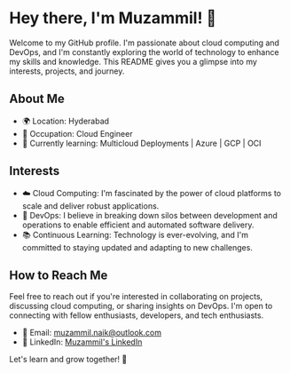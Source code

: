 # Hey there, I'm Muzammil! 👋

Welcome to my GitHub profile. I'm passionate about cloud computing and DevOps, and I'm constantly exploring the world of technology to enhance my skills and knowledge. This README gives you a glimpse into my interests, projects, and journey.

## About Me

- 🌍 Location: Hyderabad
- 💼 Occupation: Cloud Engineer 
- 🌱 Currently learning: Multicloud Deployments | Azure | GCP | OCI

## Interests

- ☁️ Cloud Computing: I'm fascinated by the power of cloud platforms to scale and deliver robust applications.
- 🚀 DevOps: I believe in breaking down silos between development and operations to enable efficient and automated software delivery.
- 📚 Continuous Learning: Technology is ever-evolving, and I'm committed to staying updated and adapting to new challenges.


## How to Reach Me

Feel free to reach out if you're interested in collaborating on projects, discussing cloud computing, or sharing insights on DevOps. I'm open to connecting with fellow enthusiasts, developers, and tech enthusiasts.

- 📧 Email: muzammil.naik@outlook.com
- 💬 LinkedIn: [Muzammil's LinkedIn](https://www.linkedin.com/in/naik-mohammed-muzammil/)

Let's learn and grow together! 🌱
